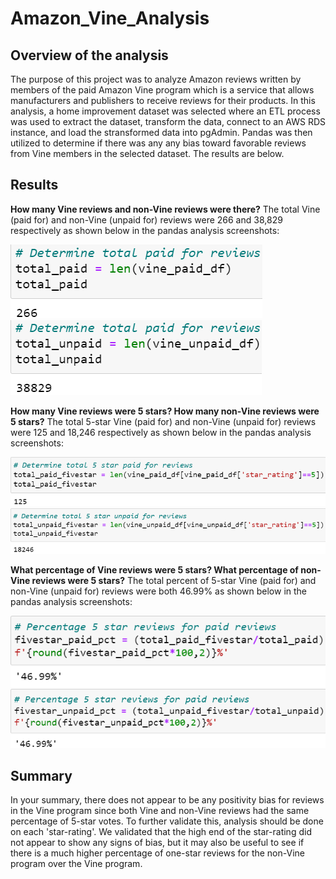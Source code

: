 # Amazon_Vine_Analysis

## Overview of the analysis
The purpose of this project was to analyze Amazon reviews written by members of the paid Amazon Vine program which is a service that allows manufacturers and publishers to receive reviews for their products. In this analysis, a home improvement dataset was selected where an ETL process was used to extract the dataset, transform the data, connect to an AWS RDS instance, and load the stransformed data into pgAdmin. Pandas was then utilized to determine if there was any any bias toward favorable reviews from Vine members in the selected dataset. The results are below.

## Results

<b>How many Vine reviews and non-Vine reviews were there?</b>
The total Vine (paid for) and non-Vine (unpaid for) reviews were 266 and 38,829 respectively as shown below in the pandas analysis screenshots:


<img src="https://github.com/smyoung88/Amazon_Vine_Analysis/blob/main/Resources/vine_reviews.png">
<img src="https://github.com/smyoung88/Amazon_Vine_Analysis/blob/main/Resources/non_vine_reviews.png">


<b>How many Vine reviews were 5 stars? How many non-Vine reviews were 5 stars?</b>
The total 5-star Vine (paid for) and non-Vine (unpaid for) reviews were 125 and 18,246 respectively as shown below in the pandas analysis screenshots:


<img src="https://github.com/smyoung88/Amazon_Vine_Analysis/blob/main/Resources/fivestar_vine_reviews.png">
<img src="https://github.com/smyoung88/Amazon_Vine_Analysis/blob/main/Resources/fivestar_non_vine_reviews.png">

<b>What percentage of Vine reviews were 5 stars? What percentage of non-Vine reviews were 5 stars?</b>
The total percent of 5-star Vine (paid for) and non-Vine (unpaid for) reviews were both 46.99% as shown below in the pandas analysis screenshots:

<img src="https://github.com/smyoung88/Amazon_Vine_Analysis/blob/main/Resources/fivestar_vine_pct.png">
<img src="https://github.com/smyoung88/Amazon_Vine_Analysis/blob/main/Resources/fivestar_non_vine_pct.png">


## Summary
In your summary, there does not appear to be any positivity bias for reviews in the Vine program since both Vine and non-Vine reviews had the same percentage of 5-star votes. To further validate this, analysis should be done on each 'star-rating'. We validated that the high end of the star-rating did not appear to show any signs of bias, but it may also be useful to see if there is a much higher percentage of one-star reviews for the non-Vine program over the Vine program.
